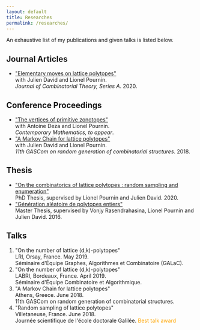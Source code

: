 ```yaml
---
layout: default
title: Researches
permalink: /researches/
---
```


An exhaustive list of my publications and given talks is listed below.

<div class="listing">
  <h2>Journal Articles</h2>
    <ul>
        <li>
            <a href="https://doi.org/10.1016/j.jcta.2019.105200">"Elementary moves on lattice polytopes"</a><br/>
             with Julien David and Lionel Pournin.<br/>
             <i>Journal of Combinatorial Theory, Series A</i>. 2020.
         </li>
      </ul>
</div>

<div class="listing">
  <h2>Conference Proceedings</h2>
  <ul>
  <li>
      <a href="http://www.cas.mcmaster.ca/~deza/cm2020.pdf">"The vertices of primitive zonotopes"</a><br/>
       with Antoine Deza and Lionel Pournin.<br/>
       <i>Contemporary Mathematics, to appear</i>.
   </li>
   <li>
     <a href="http://ceur-ws.org/Vol-2113/paper13.pdf">"A Markov Chain for lattice polytopes"</a><br/>
      with Julien David and Lionel Pournin.<br/>
      <i>11th GASCom on random generation of combinatorial structures</i>. 2018.
  </li>
  </ul>
</div>

<div class="listing">
  <h2>Thesis</h2>
  <ul>
    <li>
      <a href="assets/docs/main.pdf">"On the combinatorics of lattice polytopes : random sampling and enumeration"</a><br/>
      PhD Thesis, supervised by Lionel Pournin and Julien David. 2020.
    </li>
    <li>
      <a href="assets/docs/master.pdf">"Génération aléatoire de polytopes entiers"</a><br/>
      Master Thesis, supervised by Vonjy Rasendrahasina, Lionel Pournin and Julien David. 2016.
    </li>
  </ul>
</div>


<div class="container listing" id="talks">
  <h2>Talks</h2>
    <ol>
      <li>
        <span>"On the number of lattice (d,k)-polytopes"</span><br/>
         LRI, Orsay, France. May 2019.<br/>
         Séminaire d'Équipe Graphes, Algorithmes et Combinatoire (GALaC).
     </li>
     <li>
        <span>"On the number of lattice (d,k)-polytopes"</span><br/>
         LABRI, Bordeaux, France. April 2019.<br/>
         Séminaire d'Équipe Combinatoire et Algorithmique.
     </li>
     <li>
       <span>"A Markov Chain for lattice polytopes"</span><br/>
        Athens, Greece. June 2018.<br/>
        11th GASCom on random generation of combinatorial structures.
    </li>
    <li>
      <span>"Random sampling of lattice polytopes"</span><br/>
       Villetaneuse, France. June 2018.<br/>
       Journée scientifique de l'école doctorale Galilée.
       <span style="color: orange">Best talk award</span>
   </li>
